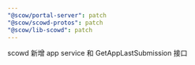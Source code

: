 ```yaml
---
"@scow/portal-server": patch
"@scow/scowd-protos": patch
"@scow/lib-scowd": patch
---
```


scowd 新增 app service 和 GetAppLastSubmission 接口  


